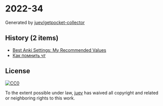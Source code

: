 # 2022-34

Generated by [juev/getpocket-collector](https://github.com/juev/getpocket-collector)

## History (2 items)

- [Best Anki Settings: My Recommended Values](https://leananki.com/best-settings)
- [Как помнить чт](https://ncase.me/remember/ru.html)

## License

[![CC0](https://mirrors.creativecommons.org/presskit/buttons/88x31/svg/cc-zero.svg)](https://creativecommons.org/publicdomain/zero/1.0/)

To the extent possible under law, [juev](https://github.com/juev) has waived all copyright and related or neighboring rights to this work.
